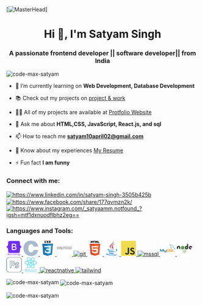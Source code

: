 [![MasterHead](https://firebasestorage.googleapis.com/v0/b/flexi-coding.appspot.com/o/dempgi7-520f8d5f-63d4-4453-8822-dbc149ae27f8.gif?alt=media&token=91c0c7b2-93c3-4029-b011-1a8703c5730d)]
<h1 align="center">Hi 👋, I'm Satyam Singh</h1>
<h3 align="center">A passionate frontend developer || software developer|| from India</h3>
<img src="https://media0.giphy.com/media/v1.Y2lkPTc5MGI3NjExMjRlZDZ0aDFiM2NkYXRrM3VycXFwdGN5NTh4cGZ4aXR1cHB3cHFmdyZlcD12MV9pbnRlcm5hbF9naWZfYnlfaWQmY3Q9Zw/78XCFBGOlS6keY1Bil/giphy.gif" width="300px" align="right" alt="">

<p align="left"> <img src="https://komarev.com/ghpvc/?username=code-max-satyam&label=Profile%20views&color=0e75b6&style=flat" alt="code-max-satyam" /> </p>

- 🔭 I’m currently learning on **Web Development, Database Development**

- 📚 Check out my projects on [project & work](https://github.com/Code-max-satyam)

- 👨‍💻 All of my projects are available at [Protfolio Website](https://animated-portfolio-website-gold.vercel.app/)

- 💬 Ask me about **HTML,CSS, JavaScript, React.js, and sql**

- 📫 How to reach me **satyam10april02@gmail.com**

- 📄 Know about my experiences [My Resume](https://drive.google.com/file/d/1Mas8XgE1YtZB19stUz9BDYESW7j1CXTI/view)

- ⚡ Fun fact **I am funny**

<h3 align="left">Connect with me:</h3>
<p align="left">
<a href="https://linkedin.com/in/https://www.linkedin.com/in/satyam-singh-3505b425b" target="blank"><img align="center" src="https://raw.githubusercontent.com/rahuldkjain/github-profile-readme-generator/master/src/images/icons/Social/linked-in-alt.svg" alt="https://www.linkedin.com/in/satyam-singh-3505b425b" height="30" width="40" /></a>
<a href="https://fb.com/https://www.facebook.com/share/177qvmzn2k/" target="blank"><img align="center" src="https://raw.githubusercontent.com/rahuldkjain/github-profile-readme-generator/master/src/images/icons/Social/facebook.svg" alt="https://www.facebook.com/share/177qvmzn2k/" height="30" width="40" /></a>
<a href="https://instagram.com/https://www.instagram.com/_satyaamm.notfound_?igsh=mtf1dxnuodflbhz2eg==" target="blank"><img align="center" src="https://raw.githubusercontent.com/rahuldkjain/github-profile-readme-generator/master/src/images/icons/Social/instagram.svg" alt="https://www.instagram.com/_satyaamm.notfound_?igsh=mtf1dxnuodflbhz2eg==" height="30" width="40" /></a>
</p>

<h3 align="left">Languages and Tools:</h3>
<p align="left"> <a href="https://getbootstrap.com" target="_blank" rel="noreferrer"> <img src="https://raw.githubusercontent.com/devicons/devicon/master/icons/bootstrap/bootstrap-plain-wordmark.svg" alt="bootstrap" width="40" height="40"/> </a> <a href="https://www.cprogramming.com/" target="_blank" rel="noreferrer"> <img src="https://raw.githubusercontent.com/devicons/devicon/master/icons/c/c-original.svg" alt="c" width="40" height="40"/> </a> <a href="https://www.w3schools.com/css/" target="_blank" rel="noreferrer"> <img src="https://raw.githubusercontent.com/devicons/devicon/master/icons/css3/css3-original-wordmark.svg" alt="css3" width="40" height="40"/> </a> <a href="https://expressjs.com" target="_blank" rel="noreferrer"> <img src="https://raw.githubusercontent.com/devicons/devicon/master/icons/express/express-original-wordmark.svg" alt="express" width="40" height="40"/> </a> <a href="https://git-scm.com/" target="_blank" rel="noreferrer"> <img src="https://www.vectorlogo.zone/logos/git-scm/git-scm-icon.svg" alt="git" width="40" height="40"/> </a> <a href="https://www.w3.org/html/" target="_blank" rel="noreferrer"> <img src="https://raw.githubusercontent.com/devicons/devicon/master/icons/html5/html5-original-wordmark.svg" alt="html5" width="40" height="40"/> </a> <a href="https://www.java.com" target="_blank" rel="noreferrer"> <img src="https://raw.githubusercontent.com/devicons/devicon/master/icons/java/java-original.svg" alt="java" width="40" height="40"/> </a> <a href="https://developer.mozilla.org/en-US/docs/Web/JavaScript" target="_blank" rel="noreferrer"> <img src="https://raw.githubusercontent.com/devicons/devicon/master/icons/javascript/javascript-original.svg" alt="javascript" width="40" height="40"/> </a> <a href="https://www.microsoft.com/en-us/sql-server" target="_blank" rel="noreferrer"> <img src="https://www.svgrepo.com/show/303229/microsoft-sql-server-logo.svg" alt="mssql" width="40" height="40"/> </a> <a href="https://www.mysql.com/" target="_blank" rel="noreferrer"> <img src="https://raw.githubusercontent.com/devicons/devicon/master/icons/mysql/mysql-original-wordmark.svg" alt="mysql" width="40" height="40"/> </a> <a href="https://nodejs.org" target="_blank" rel="noreferrer"> <img src="https://raw.githubusercontent.com/devicons/devicon/master/icons/nodejs/nodejs-original-wordmark.svg" alt="nodejs" width="40" height="40"/> </a> <a href="https://www.photoshop.com/en" target="_blank" rel="noreferrer"> <img src="https://raw.githubusercontent.com/devicons/devicon/master/icons/photoshop/photoshop-line.svg" alt="photoshop" width="40" height="40"/> </a> <a href="https://reactjs.org/" target="_blank" rel="noreferrer"> <img src="https://raw.githubusercontent.com/devicons/devicon/master/icons/react/react-original-wordmark.svg" alt="react" width="40" height="40"/> </a> <a href="https://reactnative.dev/" target="_blank" rel="noreferrer"> <img src="https://reactnative.dev/img/header_logo.svg" alt="reactnative" width="40" height="40"/> </a> <a href="https://tailwindcss.com/" target="_blank" rel="noreferrer"> <img src="https://www.vectorlogo.zone/logos/tailwindcss/tailwindcss-icon.svg" alt="tailwind" width="40" height="40"/> </a> </p>

<p><img align="left" src="https://github-readme-stats.vercel.app/api/top-langs?username=code-max-satyam&show_icons=true&locale=en&layout=compact" alt="code-max-satyam" /></p>

<p>&nbsp;<img align="center" src="https://github-readme-stats.vercel.app/api?username=code-max-satyam&show_icons=true&locale=en" alt="code-max-satyam" /></p>

<p><img align="center" src="https://github-readme-streak-stats.herokuapp.com/?user=code-max-satyam&" alt="code-max-satyam" /></p>
